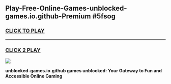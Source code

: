 
## Play-Free-Online-Games-unblocked-games.io.github-Premium #5fsog
<h3>
<a href="https://premium.freeplayer.one?title=unblocked-games.io.github&ref=8M">CLICK TO PLAY</a></h3>
<hr>

<h3>
<a href="https://premium.freeplayer.one?title=unblocked-games.io.github&ref=8M">CLICK 2 PLAY</a>
  
</h3>

<a href="https://premium.freeplayer.one?title=unblocked-games.io.github&ref=8M"><img src="https://clearcache.store/games.png"></a>


**unblocked-games.io.github games unblocked: Your Gateway to Fun and Accessible Online Gaming**
